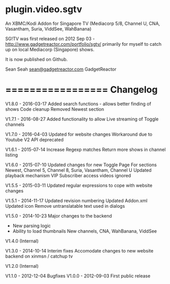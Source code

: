 plugin.video.sgtv
=================

An XBMC/Kodi Addon for Singapore TV (Mediacorp 5/8, Channel U, CNA, Vasantham, Suria, ViddSee, WahBanana)

SG!TV was first released on 2012 Sep 03 - http://www.gadgetreactor.com/portfolio/sgtv/ primarily for myself to catch
up on local Mediacorp (Singapore) shows.

It is now published on Github.

Sean Seah
sean@gadgetreactor.com
GadgetReactor

=================
Changelog
=================

V1.8.0 - 2016-03-17
Added search functions - allows better finding of shows
Code cleanup
Removed Newest section

V1.7.1 - 2016-08-27
Added functionality to allow Live streaming of Toggle channels

V1.7.0 - 2016-04-03
Updated for website changes
Workaround due to Youtube V2 API deprecated

V1.6.1 - 2015-07-14
Increase Regexp matches
Return more shows in channel listing

V1.6.0 - 2015-07-10
Updated changes for new Toggle Page
For sections Newest, Channel 5, Channel 8, Suria, Vasantham, Channel U
Updated playback mechanism
VIP Subscriber access videos ignored

V1.5.5 - 2015-03-11
Updated regular expressions to cope with website changes

V1.5.1 - 2014-11-17
Updated revision numbering
Updated Addon.xml
Updated icon
Remove untranslatable text used in dialogs

V1.5.0 - 2014-10-23
Major changes to the backend
- New parsing logic
- Ability to load thumbnails
New channels, CNA, WahBanana, ViddSee

V1.4.0 (Internal)

V1.3.0 - 2014-10-14
Interim fixes
Accomodate changes to new website backend on xinmsn / catchup tv

V1.2.0 (Internal)

V1.1.0 - 2012-12-04
Bugfixes
V1.0.0 - 2012-09-03
First public release
